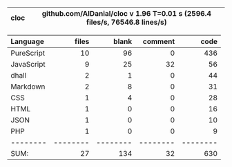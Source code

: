cloc|github.com/AlDanial/cloc v 1.96  T=0.01 s (2596.4 files/s, 76546.8 lines/s)
--- | ---

Language|files|blank|comment|code
:-------|-------:|-------:|-------:|-------:
PureScript|10|96|0|436
JavaScript|9|25|32|56
dhall|2|1|0|44
Markdown|2|8|0|31
CSS|1|4|0|28
HTML|1|0|0|16
JSON|1|0|0|10
PHP|1|0|0|9
--------|--------|--------|--------|--------
SUM:|27|134|32|630
